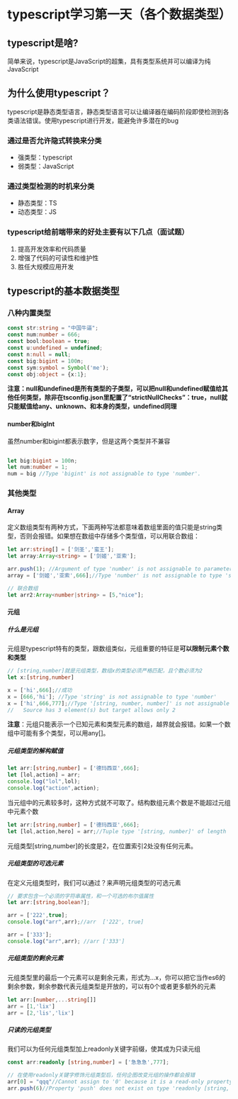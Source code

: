 # typescript学习第一天（各个数据类型）

## typescript是啥?

简单来说，typescript是JavaScript的超集，具有类型系统并可以编译为纯JavaScript

## 为什么使用typescript？

typescript是静态类型语言，静态类型语言可以让编译器在编码阶段即使检测到各类语法错误。使用typescript进行开发，能避免许多潜在的bug

### 通过是否允许隐式转换来分类

- 强类型：typescript
- 弱类型：JavaScript

### 通过类型检测的时机来分类

- 静态类型：TS
- 动态类型：JS

### typescript给前端带来的好处主要有以下几点（面试题）

1. 提高开发效率和代码质量
2. 增强了代码的可读性和维护性
3. 胜任大规模应用开发

## typescript的基本数据类型

### 八种内置类型

```ts
const str:string = "中国牛逼";
const num:number = 666;
const bool:boolean = true;
const u:undefined = undefined;
const n:null = null;
const big:bigint = 100n;
const sym:symbol = Symbol('me');
const obj:object = {x:1};
```
**注意：null和undefined是所有类型的子类型，可以把null和undefined赋值给其他任何类型，除非在tsconfig.json里配置了“strictNullChecks”：true，null就只能赋值给any、unknown、和本身的类型，undefined同理**

#### number和bigInt

虽然number和bigint都表示数字，但是这两个类型并不兼容

```ts

let big:bigint = 100n;
let num:number = 1;
num = big //Type 'bigint' is not assignable to type 'number'.
```
### 其他类型

#### Array

定义数组类型有两种方式，下面两种写法都意味着数组里面的值只能是string类型，否则会报错。如果想在数组中存储多个类型值，可以用联合数组：

```ts
let arr:string[] = ['剑圣','蛮王'];
let array:Array<string> = ['剑姬','亚索'];

arr.push(1); //Argument of type 'number' is not assignable to parameter of type 'string'.
array = ['剑姬','亚索',666];//Type 'number' is not assignable to type 'string'

// 联合数组
let arr2:Array<number|string> = [5,"nice"];
```
#### 元组

##### 什么是元组

元组是typescript特有的类型，跟数组类似，元组重要的特征是**可以限制元素个数和类型**

```ts
// [string,number]就是元组类型，数组x的类型必须严格匹配，且个数必须为2
let x:[string,number]

x = ['hi',666];//成功
x = [666,'hi']; //Type 'string' is not assignable to type 'number'
x = ['hi',666,777];//Type '[string, number, number]' is not assignable to type '[string, number]'.
//   Source has 3 element(s) but target allows only 2
```
**注意**：元组只能表示一个已知元素和类型元素的数组，越界就会报错。如果一个数组中可能有多个类型，可以用any[]。

##### 元组类型的解构赋值

```ts
let arr:[string,number] = ['德玛西亚',666];
let [lol,action] = arr;
console.log("lol",lol);
console.log("action",action);
```
当元组中的元素较多时，这种方式就不可取了。结构数组元素个数是不能超过元组中元素个数

```ts
let arr:[string,number] = ['德玛西亚',666];
let [lol,action,hero] = arr;//Tuple type '[string, number]' of length '2' has no element at index '2'.
```
元组类型[string,number]的长度是2，在位置索引2处没有任何元素。

##### 元组类型的可选元素

在定义元组类型时，我们可以通过？来声明元组类型的可选元素

```ts
// 要求包含一个必须的字符串属性，和一个可选的布尔值属性
let arr:[string,boolean?];

arr = ['222',true];
console.log("arr",arr);//arr  ['222', true]

arr = ['333'];
console.log("arr",arr); //arr ['333']
```
##### 元组类型的剩余元素

元组类型里的最后一个元素可以是剩余元素，形式为...x，你可以把它当作es6的剩余参数，剩余参数代表元组类型是开放的，可以有0个或者更多额外的元素

```ts
let arr:[number,...string[]]
arr = [1,'lix']
arr = [2,'lis','lix']
```
##### 只读的元组类型

我们可以为任何元组类型加上readonly关键字前缀，使其成为只读元组

```ts
const arr:readonly [string,number] = ['急急急',777];

// 在使用readonly关键字修饰元组类型后，任何企图改变元组的操作都会报错
arr[0] = "qqq"//Cannot assign to '0' because it is a read-only property.
arr.push(6)//Property 'push' does not exist on type 'readonly [string, number]'.
```
